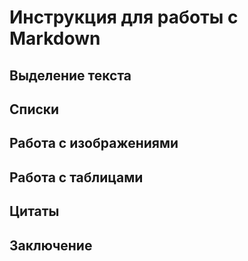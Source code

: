 # Инструкция для работы с Markdown

## Выделение текста

## Списки

## Работа с изображениями

## Работа с таблицами

## Цитаты

## Заключение